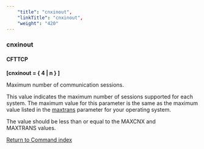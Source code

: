 ```yaml
---
    "title": "cnxinout",
    "linkTitle": "cnxinout",
    "weight": "420"
---
```

<span id="cnxinout"></span>

### cnxinout

#### CFTTCP

****[cnxinout = { <span class="underline">4</span> &#124; n } ]****

Maximum number of communication sessions.

This value indicates the maximum number of sessions supported for each system. The maximum value for this parameter is the same as the maximum value listed in the [maxtrans](../maxtrans) parameter for your operating system.

The value should be less than or equal to the MAXCNX and MAXTRANS values.

[Return to Command index](../../)
